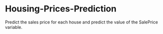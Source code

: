 # Housing-Prices-Prediction
Predict the sales price for each house and predict the value of the SalePrice variable. 
